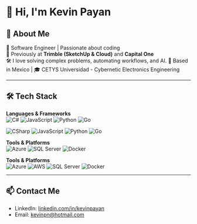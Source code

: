 # 👋 Hi, I'm Kevin Payan

## 🧠 About Me

🚀 Software Engineer | Passionate about coding  
💼 Previously at **Trimble (SketchUp & Cloud)** and **Capital One**  
🛠️ I love solving complex problems, automating workflows, and AI.
📍 Based in Mexico | 🎓 CETYS Universidad - Cybernetic Electronics Engineering

---

## 🛠 Tech Stack

**Languages & Frameworks**  
![C#](https://img.shields.io/badge/-CSharp-239120?logo=c-sharp&logoColor=white&style=flat)
![JavaScript](https://img.shields.io/badge/-JavaScript-F7DF1E?logo=javascript&logoColor=black&style=flat)
![Python](https://img.shields.io/badge/-Python-3776AB?logo=python&logoColor=white&style=flat)
![Go](https://img.shields.io/badge/-Go-00ADD8?logo=go&logoColor=white&style=flat)

![CSharp](https://img.shields.io/badge/CSharp-%23239120?style=for-the-badge&logo=c-sharp&logoColor=white)
![JavaScript](https://img.shields.io/badge/JavaScript-%23F7DF1E?style=for-the-badge&logo=javascript&logoColor=black)
![Python](https://img.shields.io/badge/Python-%2314354C?style=for-the-badge&logo=python&logoColor=white)
![Go](https://img.shields.io/badge/Go-%2300ADD8?style=for-the-badge&logo=go&logoColor=white)


**Tools & Platforms**  
![Azure](https://img.shields.io/badge/-Azure-0078D4?logo=microsoft-azure&logoColor=white&style=flat)
![SQL Server](https://img.shields.io/badge/-SQL%20Server-CC2927?logo=microsoft-sql-server&logoColor=white&style=flat)
![Docker](https://img.shields.io/badge/-Docker-2496ED?logo=docker&logoColor=white&style=flat)

**Tools & Platforms**  
![Azure](https://img.shields.io/badge/Azure-%230072C6?style=for-the-badge&logo=microsoft-azure&logoColor=white)
![AWS](https://img.shields.io/badge/AWS-%23FF9900?style=for-the-badge&logo=amazon-aws&logoColor=white)
![SQL Server](https://img.shields.io/badge/SQL%20Server-%23CC2927?style=for-the-badge&logo=microsoft-sql-server&logoColor=white)
![Docker](https://img.shields.io/badge/Docker-%232496ED?style=for-the-badge&logo=docker&logoColor=white)

---

## 📫 Contact Me

- LinkedIn: [linkedin.com/in/kevinpayan](https://linkedin.com/in/kevinpayan)
- Email: kevinpn@hotmail.com
